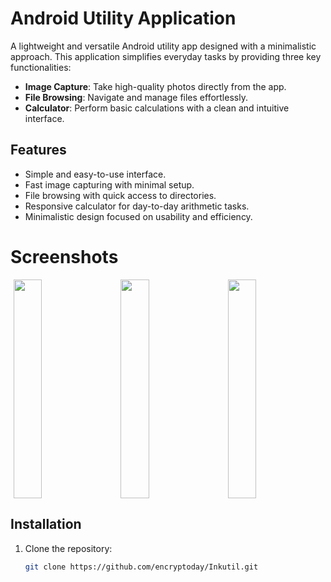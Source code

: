 # Android Utility Application

A lightweight and versatile Android utility app designed with a minimalistic approach. This application simplifies everyday tasks by providing three key functionalities:  

- **Image Capture**: Take high-quality photos directly from the app.  
- **File Browsing**: Navigate and manage files effortlessly.  
- **Calculator**: Perform basic calculations with a clean and intuitive interface.  

## Features
- Simple and easy-to-use interface.  
- Fast image capturing with minimal setup.  
- File browsing with quick access to directories.  
- Responsive calculator for day-to-day arithmetic tasks.  
- Minimalistic design focused on usability and efficiency.  

# Screenshots
<div style="display: flex; justify-content: space-around; align-items: flex-start;flex-wrap:wrap;gap:10px;">
   <img src="https://mmm.sh/github/inkutil/calc.png" width="30%" height="350px">
   <img src="https://mmm.sh/github/inkutil/files2.png" width="30%" height="350px">
   <img src="https://mmm.sh/github/inkutil/camera.png" width="30%" height="350px">   
</div>

## Installation
1. Clone the repository:  
   ```bash
   git clone https://github.com/encryptoday/Inkutil.git
